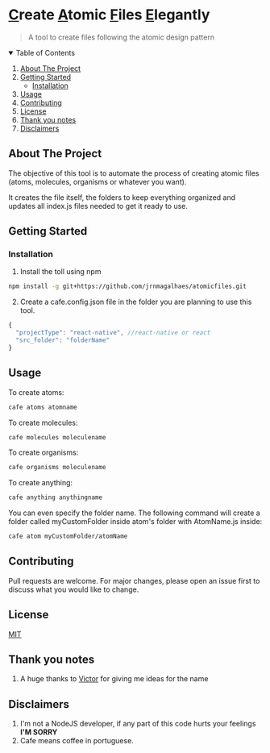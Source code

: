 # <u>C</u>reate <u>A</u>tomic <u>F</u>iles <u>E</u>legantly

> A tool to create files following the atomic design pattern

<!-- TABLE OF CONTENTS -->
<details open="open">
  <summary>Table of Contents</summary>
  <ol>
    <li>
      <a href="#about-the-project">About The Project</a>
    </li>
    <li>
      <a href="#getting-started">Getting Started</a>
      <ul>
        <li><a href="#installation">Installation</a></li>
      </ul>
    </li>
    <li><a href="#usage">Usage</a></li>
    <li><a href="#contributing">Contributing</a></li>
    <li><a href="#license">License</a></li>
    <li><a href="#thank-you-notes">Thank you notes</a></li>
    <li><a href="#disclaimers">Disclaimers</a></li>
    <!-- <li><a href="#contact">Contact</a></li> -->
  </ol>
</details>

## About The Project

The objective of this tool is to automate the process of creating atomic files (atoms, molecules, organisms or whatever you want).

It creates the file itself, the folders to keep everything organized and updates all index.js files needed to get it ready to use.

## Getting Started

### Installation

1. Install the toll using npm

```bash
npm install -g git+https://github.com/jrnmagalhaes/atomicfiles.git
```

2. Create a cafe.config.json file in the folder you are planning to use this tool.

```js
{
  "projectType": "react-native", //react-native or react
  "src_folder": "folderName"
}
```

## Usage

To create atoms:

```bash
cafe atoms atomname
```

To create molecules:

```bash
cafe molecules moleculename
```

To create organisms:

```bash
cafe organisms moleculename
```

To create anything:

```bash
cafe anything anythingname
```

You can even specify the folder name. The following command will create a folder called myCustomFolder inside atom's folder with AtomName.js inside:

```bash
cafe atom myCustomFolder/atomName
```

## Contributing

Pull requests are welcome. For major changes, please open an issue first to discuss what you would like to change.

## License

[MIT](https://choosealicense.com/licenses/mit/)

## Thank you notes

1. A huge thanks to <a target="_blank" href="https://github.com/VictorLopes">Victor</a> for giving me ideas for the name

## Disclaimers

1. I'm not a NodeJS developer, if any part of this code hurts your feelings <b>I'M SORRY</b>
2. Cafe means coffee in portuguese.
